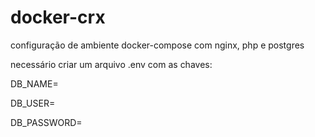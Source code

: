 # docker-crx

configuração de ambiente docker-compose com nginx, php e postgres

necessário criar um arquivo .env com as chaves:

DB_NAME=

DB_USER=

DB_PASSWORD=
